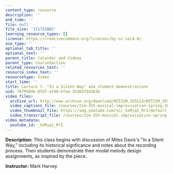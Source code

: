 ```yaml
---
content_type: resource
description: ''
end_time: ''
file: null
file_size: '111722882'
learning_resource_types: []
license: https://creativecommons.org/licenses/by-nc-sa/4.0/
ocw_type: ''
optional_tab_title: ''
optional_text: ''
parent_title: Calendar and Videos
parent_type: CourseSection
related_resources_text: ''
resource_index_text: ''
resourcetype: Video
start_time: ''
title: Lecture 7. "In a Silent Way" and student demonstrations
uid: 7679589b-8fdf-af40-bfaa-35403f9d263b
video_files:
  archive_url: http://www.archive.org/download/MIT21M.355S13/MIT21M_355S13_lecture_07_300k.mp4
  video_captions_file: /courses/21m-355-musical-improvisation-spring-2013/f65f3138f20b55c4bd2d5fa908524164_SxMjq1RrI.vtt
  video_thumbnail_file: https://img.youtube.com/vi/_SxMjq1_RrI/default.jpg
  video_transcript_file: /courses/21m-355-musical-improvisation-spring-2013/264dcdabee3eda7e1506c3fca49a6442_SxMjq1RrI.pdf
video_metadata:
  youtube_id: _SxMjq1_RrI
---
```


**Description:** This class begins with discussion of Miles Davis's "In a Silent Way," including its historical signficance and notes about the recording process. Then students demonstrate their modal melody design assignments, as inspired by the piece.

**Instructor:** Mark Harvey

